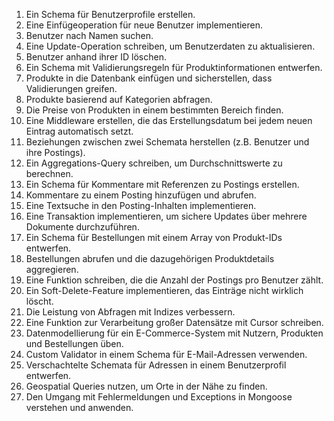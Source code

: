 1. Ein Schema für Benutzerprofile erstellen.
1. Eine Einfügeoperation für neue Benutzer implementieren.
1. Benutzer nach Namen suchen.
1. Eine Update-Operation schreiben, um Benutzerdaten zu aktualisieren.
1. Benutzer anhand ihrer ID löschen.
1. Ein Schema mit Validierungsregeln für Produktinformationen entwerfen.
1. Produkte in die Datenbank einfügen und sicherstellen, dass Validierungen greifen.
1. Produkte basierend auf Kategorien abfragen.
1. Die Preise von Produkten in einem bestimmten Bereich finden.
1. Eine Middleware erstellen, die das Erstellungsdatum bei jedem neuen Eintrag automatisch setzt.
1. Beziehungen zwischen zwei Schemata herstellen (z.B. Benutzer und ihre Postings).
1. Ein Aggregations-Query schreiben, um Durchschnittswerte zu berechnen.
1. Ein Schema für Kommentare mit Referenzen zu Postings erstellen.
1. Kommentare zu einem Posting hinzufügen und abrufen.
1. Eine Textsuche in den Posting-Inhalten implementieren.
1. Eine Transaktion implementieren, um sichere Updates über mehrere Dokumente durchzuführen.
1. Ein Schema für Bestellungen mit einem Array von Produkt-IDs entwerfen.
1. Bestellungen abrufen und die dazugehörigen Produktdetails aggregieren.
1. Eine Funktion schreiben, die die Anzahl der Postings pro Benutzer zählt.
1. Ein Soft-Delete-Feature implementieren, das Einträge nicht wirklich löscht.
1. Die Leistung von Abfragen mit Indizes verbessern.
1. Eine Funktion zur Verarbeitung großer Datensätze mit Cursor schreiben.
1. Datenmodellierung für ein E-Commerce-System mit Nutzern, Produkten und Bestellungen üben.
1. Custom Validator in einem Schema für E-Mail-Adressen verwenden.
1. Verschachtelte Schemata für Adressen in einem Benutzerprofil entwerfen.
1. Geospatial Queries nutzen, um Orte in der Nähe zu finden.
1. Den Umgang mit Fehlermeldungen und Exceptions in Mongoose verstehen und anwenden.
